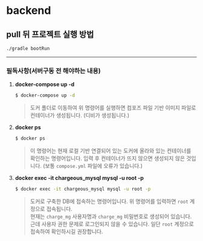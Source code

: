# backend

## pull 뒤 프로젝트 실행 방법
```bash
./gradle bootRun
```
---

### 필독사항(서버구동 전 해야하는 내용)

1. **docker-compose up -d**
   ```bash
   $ docker-compose up -d
   ```
   > 도커 폴더로 이동하여 위 명령어를 실행하면 컴포즈 파일 기반 이미지 파일로 컨테이너가 생성됩니다. (디비가 생성됩니다.)

2. **docker ps**
   ```bash
   $ docker ps
   ```
   > 이 명령어는 현재 로컬 기반 연결되어 있는 도커에 올라와 있는 컨테이너를 확인하는 명령어입니다. 입력 후 컨테이너가 뜨지 않으면 생성되지 않은 것입니다. (보통 `compose.yml` 파일에 오류가 있습니다.)

3. **docker exec -it chargeous_mysql mysql -u root -p**
   ```bash
   $ docker exec -it chargeous_mysql mysql -u root -p
   ```
   > 도커로 구축한 DB에 접속하는 명령어입니다. 위 명령어를 입력하면 `root` 계정으로 접속됩니다.  
   현재는 `charge_mg` 사용자명과 `charge_mg` 비밀번호로 생성되어 있습니다. 근데 사용자 권한 문제로 로그인되지 않을 수 있습니다. 일단 `root` 계정으로 접속하여 확인하시길 권장합니다.
```
